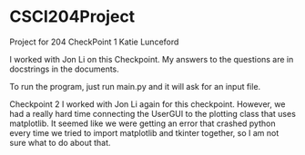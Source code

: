 # CSCI204Project
Project for 204
CheckPoint 1
Katie Lunceford

I worked with Jon Li on this Checkpoint.
My answers to the questions are in docstrings in the documents.

To run the program, just run main.py and it will ask for an input file.


Checkpoint 2
I worked with Jon Li again for this checkpoint. However, we had a really hard time connecting the UserGUI to the plotting class that uses matplotlib. It seemed like we were getting an error that crashed python every time we tried to import matplotlib and tkinter together, so I am not sure what to do about that.
